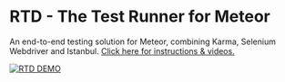 RTD - The Test Runner for Meteor
==========================

An end-to-end testing solution for Meteor, combining Karma, Selenium Webdriver and Istanbul. [Click here for instructions & videos.](http://xolvio.github.io/rtd)

[![RTD DEMO](http://img.youtube.com/vi/ESVRDEY-QSk/0.jpg)](http://xolvio.github.io/rtd/)


